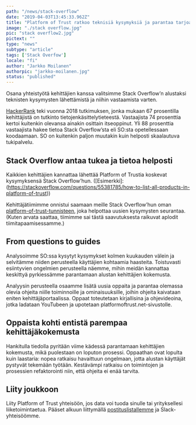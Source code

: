 ```yaml
---
path: "/news/stack-overflow"
date: "2019-04-03T13:45:33.962Z"
title: "Platform of Trust ratkoo teknisiä kysymyksiä ja parantaa tarjoamaansa kehittäjäkokemusta Stack Overflow’n avulla"
image: "./stack overflow.jpg"
pic: "stack overflow2.jpg"
pictext: ""
type: "news"
subtype: "article"
tags: ['Stack Overfow']
locale: "fi"
author: "Jarkko Moilanen"
authorpic: "jarkko-moilanen.jpg"
status: "published"
---
```

Osana yhteistyötä kehittäjien kanssa valitsimme Stack Overflow’n alustaksi teknisten kysymysten lähettämistä ja niihin vastaamista varten.


[HackerRank](https://research.hackerrank.com/developer-skills/2018) teki vuonna 2018 tutkimuksen, jonka mukaan 67 prosentilla kehittäjistä on tutkinto tietojenkäsittelytieteestä. Vastaajista 74 prosenttia kertoi kuitenkin olevansa ainakin osittain itseoppinut. Yli 88 prosenttia vastaajista hakee tietoa Stack Overflow’sta eli SO:sta opetellessaan koodaamaan. SO on kuitenkin paljon muutakin kuin helposti skaalautuva tukipalvelu.

## Stack Overflow antaa tukea ja tietoa helposti

Kaikkien kehittäjien kannattaa lähettää Platform of Trustia koskevat kysymyksensä Stack Overflow’hun. ([Esimerkki]: (https://stackoverflow.com/questions/55381785/how-to-list-all-products-in-platform-of-trust))

Kehittäjätiimimme onnistui saamaan meille Stack Overflow’hun oman [platform-of-trust-tunnisteen](https://stackoverflow.com/questions/tagged/platform-of-trust), joka helpottaa uusien kysymysten seurantaa. (Kuten arvata saattaa, tiimimme sai tästä saavutuksesta raikuvat aplodit tiimitapaamisessamme.)

## From questions to guides

Analysoimme SO:ssa kysytyt kysymykset kolmen kuukauden välein ja selvitämme niiden perusteella käyttäjien kohtaamia haasteita. Toistuvasti esiintyvien ongelmien perusteella näemme, mihin meidän kannattaa keskittyä pyrkiessämme parantamaan alustan kehittäjien kokemusta.

Analyysin perusteella osaamme lisätä uusia oppaita ja parantaa olemassa olevia ohjeita niille toiminnoille ja ominaisuuksille, joihin ohjeita kaivataan eniten kehittäjäportaalissa. Oppaat toteutetaan kirjallisina ja ohjevideoina, jotka ladataan YouTubeen ja upotetaan platformoftrust.net-sivustolle.

## Oppaista kohti entistä parempaa kehittäjäkokemusta

Hankitulla tiedolla pyritään viime kädessä parantamaan kehittäjien kokemusta, mikä puolestaan on loputon prosessi. Oppaathan ovat lopulta kuin laastaria: nopea ratkaisu havaittuun ongelmaan, jotta alustan käyttäjät pystyvät tekemään työtään. Kestävämpi ratkaisu on toimintojen ja prosessien refaktorointi niin, että ohjeita ei enää tarvita.

## Liity joukkoon

Liity Platform of Trust  yhteisöön, jos data voi tuoda sinulle tai yrityksellesi liiketoimintaetua. Pääset alkuun liittymällä [postituslistallemme](https://www.platformoftrust.net/newsletter/) ja Slack-yhteisöömme.
